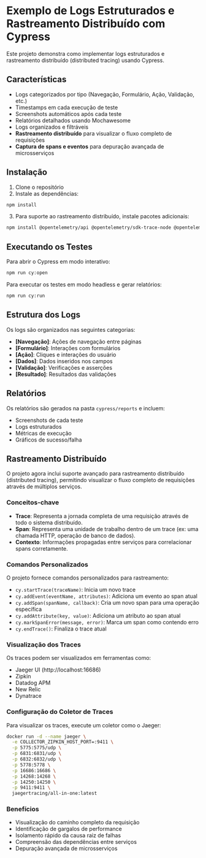 # Exemplo de Logs Estruturados e Rastreamento Distribuído com Cypress

Este projeto demonstra como implementar logs estruturados e rastreamento distribuído (distributed tracing) usando Cypress.

## Características

- Logs categorizados por tipo (Navegação, Formulário, Ação, Validação, etc.)
- Timestamps em cada execução de teste
- Screenshots automáticos após cada teste
- Relatórios detalhados usando Mochawesome
- Logs organizados e filtráveis
- **Rastreamento distribuído** para visualizar o fluxo completo de requisições
- **Captura de spans e eventos** para depuração avançada de microsserviços

## Instalação

1. Clone o repositório
2. Instale as dependências:
```bash
npm install
```

3. Para suporte ao rastreamento distribuído, instale pacotes adicionais:
```bash
npm install @opentelemetry/api @opentelemetry/sdk-trace-node @opentelemetry/exporter-jaeger @opentelemetry/instrumentation @opentelemetry/instrumentation-http @opentelemetry/resources @opentelemetry/semantic-conventions
```

## Executando os Testes

Para abrir o Cypress em modo interativo:
```bash
npm run cy:open
```

Para executar os testes em modo headless e gerar relatórios:
```bash
npm run cy:run
```

## Estrutura dos Logs

Os logs são organizados nas seguintes categorias:

- **[Navegação]**: Ações de navegação entre páginas
- **[Formulário]**: Interações com formulários
- **[Ação]**: Cliques e interações do usuário
- **[Dados]**: Dados inseridos nos campos
- **[Validação]**: Verificações e asserções
- **[Resultado]**: Resultados das validações

## Relatórios

Os relatórios são gerados na pasta `cypress/reports` e incluem:
- Screenshots de cada teste
- Logs estruturados
- Métricas de execução
- Gráficos de sucesso/falha

## Rastreamento Distribuído

O projeto agora inclui suporte avançado para rastreamento distribuído (distributed tracing), permitindo visualizar o fluxo completo de requisições através de múltiplos serviços.

### Conceitos-chave

- **Trace**: Representa a jornada completa de uma requisição através de todo o sistema distribuído.
- **Span**: Representa uma unidade de trabalho dentro de um trace (ex: uma chamada HTTP, operação de banco de dados).
- **Contexto**: Informações propagadas entre serviços para correlacionar spans corretamente.

### Comandos Personalizados

O projeto fornece comandos personalizados para rastreamento:

- `cy.startTrace(traceName)`: Inicia um novo trace
- `cy.addEvent(eventName, attributes)`: Adiciona um evento ao span atual
- `cy.addSpan(spanName, callback)`: Cria um novo span para uma operação específica
- `cy.addAttribute(key, value)`: Adiciona um atributo ao span atual
- `cy.markSpanError(message, error)`: Marca um span como contendo erro
- `cy.endTrace()`: Finaliza o trace atual

### Visualização dos Traces

Os traces podem ser visualizados em ferramentas como:
- Jaeger UI (http://localhost:16686)
- Zipkin
- Datadog APM
- New Relic
- Dynatrace

### Configuração do Coletor de Traces

Para visualizar os traces, execute um coletor como o Jaeger:

```bash
docker run -d --name jaeger \
  -e COLLECTOR_ZIPKIN_HOST_PORT=:9411 \
  -p 5775:5775/udp \
  -p 6831:6831/udp \
  -p 6832:6832/udp \
  -p 5778:5778 \
  -p 16686:16686 \
  -p 14268:14268 \
  -p 14250:14250 \
  -p 9411:9411 \
  jaegertracing/all-in-one:latest
```

### Benefícios

- Visualização do caminho completo da requisição
- Identificação de gargalos de performance
- Isolamento rápido da causa raiz de falhas
- Compreensão das dependências entre serviços
- Depuração avançada de microsserviços 